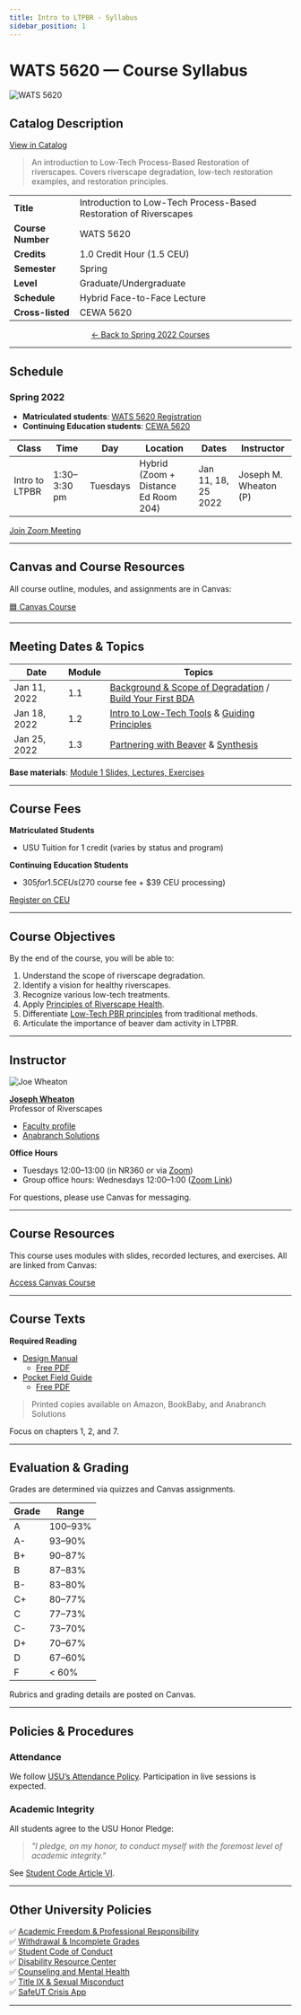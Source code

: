 ```yaml
---
title: Intro to LTPBR - Syllabus
sidebar_position: 1
---
```


# WATS 5620 — Course Syllabus

![WATS 5620](/img/courses/WATS-5620_header_C.png)

## Catalog Description

[View in Catalog](https://catalog.usu.edu/content.php?filter%5B27%5D=WATS&filter%5B29%5D=5620&filter%5Bcourse_type%5D=-1&filter%5Bkeyword%5D=&filter%5B32%5D=1&filter%5Bcpage%5D=1&cur_cat_oid=12&expand=&navoid=3068&search_database=Filter#acalog_template_course_filter)

> An introduction to Low-Tech Process-Based Restoration of riverscapes. Covers riverscape degradation, low-tech restoration examples, and restoration principles.

| | |
|---|---|
| **Title** | Introduction to Low-Tech Process-Based Restoration of Riverscapes |
| **Course Number** | WATS 5620 |
| **Credits** | 1.0 Credit Hour (1.5 CEU) |
| **Semester** | Spring |
| **Level** | Graduate/Undergraduate |
| **Schedule** | Hybrid Face-to-Face Lecture |
| **Cross-listed** | CEWA 5620 |

<div align="center">

[← Back to Spring 2022 Courses](/workshops/2022/USU/)

</div>

---

## Schedule

### Spring 2022

- **Matriculated students**: [WATS 5620 Registration](https://ssb.banner.usu.edu/zprod/bwckschd.p_disp_detail_sched?term_in=202220&crn_in=14339)  
- **Continuing Education students**: [CEWA 5620](https://ssb.banner.usu.edu/zprod/bwckctlg.p_display_courses?term_in=202220&one_subj=CEWA&sel_crse_strt=5620&sel_crse_end=5620&sel_subj=&sel_levl=&sel_schd=&sel_coll=&sel_divs=&sel_dept=&sel_attr=)

| Class | Time | Day | Location | Dates | Instructor |
|---|---|---|---|---|---|
| Intro to LTPBR | 1:30–3:30 pm | Tuesdays | Hybrid (Zoom + Distance Ed Room 204) | Jan 11, 18, 25 2022 | Joseph M. Wheaton (P) |

[Join Zoom Meeting](https://usu-edu.zoom.us/j/88041118826?pwd=d2JqUE1NQWlrWnk0YVExVTgxdHN3dz09)

---

## Canvas and Course Resources

All course outline, modules, and assignments are in Canvas:  

[🟦 Canvas Course](https://usu.instructure.com/courses/700764/assignments)

---

## Meeting Dates & Topics

| Date | Module | Topics |
|---|---|---|
| Jan 11, 2022 | 1.1 | [Background & Scope of Degradation](http://lowtechpbr.restoration.usu.edu/workshops/2020/SGI/Modules/module1#b-background--why-were-here) / [Build Your First BDA](http://lowtechpbr.restoration.usu.edu/workshops/2020/SGI/Modules/module1#f-what-you-came-for---your-first-bda) |
| Jan 18, 2022 | 1.2 | [Intro to Low-Tech Tools](http://lowtechpbr.restoration.usu.edu/workshops/2020/SGI/Modules/module1#g-broad-umbrella-of-low-tech-restoration) & [Guiding Principles](http://lowtechpbr.restoration.usu.edu/workshops/2020/SGI/Modules/module1#j-principles) |
| Jan 25, 2022 | 1.3 | [Partnering with Beaver](http://lowtechpbr.restoration.usu.edu/workshops/2020/SGI/Modules/module1#k-beaver-history--biology) & [Synthesis](http://lowtechpbr.restoration.usu.edu/workshops/2020/SGI/Modules/module1#n-wrap-up-and-preview-of-remaining-modules) |

**Base materials**: [Module 1 Slides, Lectures, Exercises](/workshops/2020/SGI/Modules/module1)

---

## Course Fees

**Matriculated Students**  
- USU Tuition for 1 credit (varies by status and program)

**Continuing Education Students**  
- $305 for 1.5 CEUs ($270 course fee + $39 CEU processing)

[Register on CEU](https://www.usu.edu/ais/ceu/register/?term=202220&crns=18884)

---

## Course Objectives

By the end of the course, you will be able to:

1. Understand the scope of riverscape degradation.  
2. Identify a vision for healthy riverscapes.  
3. Recognize various low-tech treatments.  
4. Apply [Principles of Riverscape Health](http://lowtechpbr.restoration.usu.edu/manual/chap02/).  
5. Differentiate [Low-Tech PBR principles](http://lowtechpbr.restoration.usu.edu/manual/chap02/) from traditional methods.  
6. Articulate the importance of beaver dam activity in LTPBR.

---

## Instructor

![Joe Wheaton](/img/people/Wheaton_round.png)

**[Joseph Wheaton](http://joewheaton.org)**  
Professor of Riverscapes  
- [Faculty profile](https://qcnr.usu.edu/directory/wheaton_joseph)  
- [Anabranch Solutions](https://www.anabranchsolutions.com/joe-wheaton.html)

**Office Hours**  
- Tuesdays 12:00–13:00 (in NR360 or via [Zoom](https://usu-edu.zoom.us/j/84820515528?pwd=WXg1NDhzMWFMSDNJYXVaem1kbllPdz09))  
- Group office hours: Wednesdays 12:00–1:00 ([Zoom Link](https://usu-edu.zoom.us/my/h20joe?pwd=eFNjSllqT3VDNTRoLzZ3Sk9IM1F6UT09))

For questions, please use Canvas for messaging.

---

## Course Resources

This course uses modules with slides, recorded lectures, and exercises. All are linked from Canvas:

[Access Canvas Course](https://usu.instructure.com/courses/700764)

---

## Course Texts

**Required Reading**  
- [Design Manual](/manual)  
  - [Free PDF](https://www.researchgate.net/publication/332304757_Low-Tech_Process-Based_Restoration_of_Riverscapes_Design_Manual_Version_10)  
- [Pocket Field Guide](/resources/pocket)  
  - [Free PDF](https://www.researchgate.net/publication/333827387_Low-Tech_Process-Based_Restoration_of_Riverscapes_Pocket_Field_Guide)

> Printed copies available on Amazon, BookBaby, and Anabranch Solutions

Focus on chapters 1, 2, and 7.

---

## Evaluation & Grading

Grades are determined via quizzes and Canvas assignments.

| Grade | Range |
|---|---|
| A | 100–93% |
| A- | 93–90% |
| B+ | 90–87% |
| B | 87–83% |
| B- | 83–80% |
| C+ | 80–77% |
| C | 77–73% |
| C- | 73–70% |
| D+ | 70–67% |
| D | 67–60% |
| F | &lt; 60% |

Rubrics and grading details are posted on Canvas.

---

## Policies & Procedures

### Attendance

We follow [USU’s Attendance Policy](https://catalog.usu.edu/content.php?catoid=12&navoid=3160). Participation in live sessions is expected.

### Academic Integrity

All students agree to the USU Honor Pledge:

> *"I pledge, on my honor, to conduct myself with the foremost level of academic integrity."*

See [Student Code Article VI](https://studentconduct.usu.edu/studentcode/article6).

---

## Other University Policies

✅ [Academic Freedom & Professional Responsibility](http://www.usu.edu/hr/files/uploads/Policies/403.pdf)  
✅ [Withdrawal & Incomplete Grades](http://catalog.usu.edu/content.php?catoid=4&navoid=546)  
✅ [Student Code of Conduct](https://studentconduct.usu.edu/studentcode)  
✅ [Disability Resource Center](http://www.usu.edu/drc/)  
✅ [Counseling and Mental Health](https://counseling.usu.edu/)  
✅ [Title IX & Sexual Misconduct](https://equity.usu.edu/)  
✅ [SafeUT Crisis App](https://healthcare.utah.edu/uni/programs/safe-ut-smartphone-app)

---

